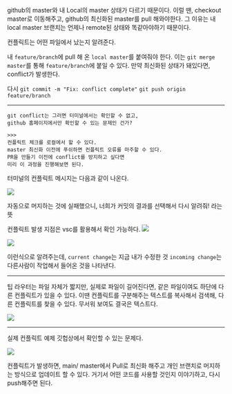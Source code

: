 github의 master와 내 Local의 master 상태가 다르기 때문이다.
이럴 땐, checkout master로 이동해주고, github의 최신화된 master를 pull 해와야한다.
그 이유는 내 local master 브랜치는 언제나 remote된 상태와 똑같아야하기 때문이다.

컨플릭트는 어떤 파일에서 났는지 알려준다.

내 `feature/branch`에 pull 해 온 `local master`를 붙여줘야 한다.
이는 `git merge master`를 통해 `feature/branch`에 붙일 수 있다.
만약 최신화된 상태가 돼있다면, conflict가 발생한다.

다시 `git commit -m "Fix: conflict complete"`
`git push origin feature/branch`

---

```
git conflict는 그러면 터미널에서는 확인할 수 없고,
github 홈페이지에서만 확인할 수 있는 문제인 건가?

>>>
컨플릭트 체크를 로컬에서 할 수 있다.
master 최신화 이전에 푸쉬하면 컨플릭트 오류를 마주할 수 있다.
PR을 만들기 이전에 conflict를 방지하고 싶다면
미리 이 과정을 진행해보면 된다.

```

터미널의 컨플릭트 메시지는 다음과 같이 나온다.

![](https://velog.velcdn.com/images/willy4202/post/62576f74-0265-4804-a2c5-a877529f2e86/image.png)

자동으로 머지하는 것에 실패했으니, 너희가 커밋의 결과를 선택해서 다시 알려줘! 라는 뜻

컨플릭트 발생 지점은 vsc를 활용해서 확인 가능하다.
![](https://velog.velcdn.com/images/willy4202/post/3e883b7f-0005-4b4a-87d7-534a4d2bdd27/image.png)

![](https://velog.velcdn.com/images/willy4202/post/06d6162b-d00f-4c85-b115-625c7bec598b/image.png)

이런식으로 알려주는데, `current change`는 지금 내가 수정한 것
`incoming change`는 다른사람이 작업해서 들어온 것을 나타낸다.

---

팁
라우터는 파일 자체가 짧지만,
실제로 파일이 길어진다면, 같은 파일이여도 하단에 다른 컨플릭트가 있을 수 있다.
이땐 컨플릭트를 구분해주는 텍스트를 복사해서 검색해, 다른 컨플릭트를 찾을 수 있다.
무서워 보여도 결국은 텍스트다.

![](https://velog.velcdn.com/images/willy4202/post/c951508b-151d-4ba0-aa14-00ee73cbb37a/image.png)

---

실제 컨플릭트 예제
깃헙상에서 확인할 수 있는 문제다.

![](https://velog.velcdn.com/images/willy4202/post/22beab41-df76-488b-87f6-386e4966e9a7/image.png)

컨플릭트가 발생하면, main/ master에서 Pull로 최신화 해주고
개인 브랜치로 머지하는 방식으로 업데이트 할 수 있다.
거기서 어떤 코드를 사용할 것인지 이야기하고, 다시 push해주면 된다.
